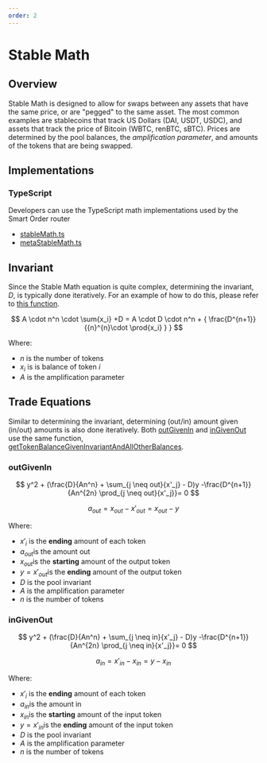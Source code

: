 ```yaml
---
order: 2
---
```


# Stable Math

## Overview

Stable Math is designed to allow for swaps between any assets that have the same price, or are "pegged" to the same asset. The most common examples are stablecoins that track US Dollars (DAI, USDT, USDC), and assets that track the price of Bitcoin (WBTC, renBTC, sBTC). Prices are determined by the pool balances, the _amplification parameter_, and amounts of the tokens that are being swapped.

## Implementations

### TypeScript

Developers can use the TypeScript math implementations used by the Smart Order router

- [stableMath.ts](https://github.com/balancer/balancer-sor/blob/john/v2-package-linear/src/pools/stablePool/stableMath.ts)
- [metaStableMath.ts](https://github.com/balancer/balancer-sor/blob/john/v2-package-linear/src/pools/metaStablePool/metaStableMath.ts)

## Invariant

Since the Stable Math equation is quite complex, determining the invariant, $D$, is typically done iteratively. For an example of how to do this, please refer to [this function](https://github.com/georgeroman/balancer-v2-pools/blob/main/src/pools/stable/math.ts#L16).

<!-- prettier-ignore -->
$$
A \cdot n^n \cdot \sum{x_i} +D = A \cdot D \cdot n^n + { \frac{D^{n+1}}{{n}^{n}\cdot \prod{x_i} } }
$$

Where:

- $n$ is the number of tokens
- $x_i$ is is balance of token $i$
- $A$ is the amplification parameter

## Trade Equations

Similar to determining the invariant, determining (out/in) amount given (in/out) amounts is also done iteratively. Both [outGivenIn](https://github.com/georgeroman/balancer-v2-pools/blob/db415173277bfa86d9aa6b0c1fbd15481c7a2398/src/pools/stable/math.ts#L88) and [inGivenOut](https://github.com/georgeroman/balancer-v2-pools/blob/db415173277bfa86d9aa6b0c1fbd15481c7a2398/src/pools/stable/math.ts#L138) use the same function, [getTokenBalanceGivenInvariantAndAllOtherBalances](https://github.com/georgeroman/balancer-v2-pools/blob/db415173277bfa86d9aa6b0c1fbd15481c7a2398/src/pools/stable/math.ts#L502).

### outGivenIn

<!-- prettier-ignore -->
$$
y^2 + (\frac{D}{An^n} + \sum_{j \neq out}{x'_j} - D)y        -\frac{D^{n+1}}{An^{2n} \prod_{j \neq out}{x'_j}}= 0
$$

<!-- prettier-ignore -->
$$
a_{out} = x_{out} - x'_{out} = x_{out} - y
$$

Where:

- $x'_i$ is the **ending** amount of each token
- $a_{out}$is the amount out
- $x_{out}$is the **starting** amount of the output token
- $y = x'_{out}$is the **ending** amount of the output token
- $D$ is the pool invariant
- $A$ is the amplification parameter
- $n$ is the number of tokens

### inGivenOut

<!-- prettier-ignore -->
$$
y^2 + (\frac{D}{An^n} + \sum_{j \neq in}{x'_j} - D)y        -\frac{D^{n+1}}{An^{2n} \prod_{j \neq in}{x'_j}}= 0
$$

<!-- prettier-ignore -->
$$
a_{in} = x'_{in} - x_{in}  = y-x_{in}
$$

Where:

- $x'_i$ is the **ending** amount of each token
- $a_{in}$is the amount in
- $x_{in}$is the **starting** amount of the input token
- $y = x'_{in}$is the **ending** amount of the input token
- $D$ is the pool invariant
- $A$ is the amplification parameter
- $n$ is the number of tokens
